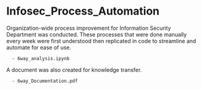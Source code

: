 # Infosec_Process_Automation

Organization-wide process improvement for Information Security Department was conducted. These processes that were done manually every week were first understood then replicated 
in code to streamline and automate for ease of use.

      - 6way_analysis.ipynb

A document was also created for knowledge transfer.

      - 6way_Documentation.pdf
